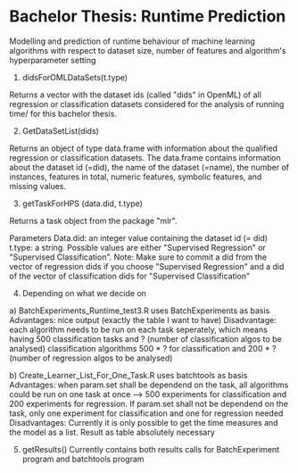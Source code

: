 # Bachelor Thesis: Runtime Prediction
Modelling and prediction of runtime behaviour of machine learning algorithms with respect to dataset size, number of features and algorithm's hyperparameter setting



1. didsForOMLDataSets(t.type)

  Returns a vector with the dataset ids (called "dids" in OpenML) of all regression or classification datasets considered for the analysis of running time/ for this bachelor thesis.


2. GetDataSetList(dids)

  Returns an object of type data.frame with information about the qualified regression or classification datasets. The data.frame contains information about the dataset id  (=did), the name of the dataset (=name), the number of instances, features in total, numeric features, symbolic features, and missing values.


3. getTaskForHPS (data.did, t.type)

  Returns a task object  from the package "mlr".

  Parameters
  Data.did: an integer value containing the dataset id (= did)
  t.type: a string. Possible values are either "Supervised Regression" or "Supervised Classification". Note: Make sure to commit a did from the vector of regression dids if you choose "Supervised Regression" and a did of the vector of classification dids for "Supervised Classification"


4. Depending on what we decide on

  a) BatchExperiments_Runtime_test3.R
    uses BatchExperiments as basis
    Advantages: nice output (exactly the table I want to have)
    Disadvantage: each algorithm needs to be run on each task seperately, which means having 500 classification tasks and ? (number of classification algos to be analysed) classification algorithms 500 * ? for classification and 200 * ? (number of regression algos to be analysed)
  
  b) Create_Learner_List_For_One_Task.R
    uses batchtools as basis
    Advantages: when param.set shall be dependend on the task, all algorithms could be run on one task at once --> 500 experiments for classification and 200 experiments for regression. If param.set shall not be dependend on the task, only one experiment for classification and one for regression needed
    Disadvantages: Currently it is only possible to get the time measures and the model as a list. Result as table absolutely necessary

5. getResults()
  Currently contains both results calls for BatchExperiment program and batchtools program

